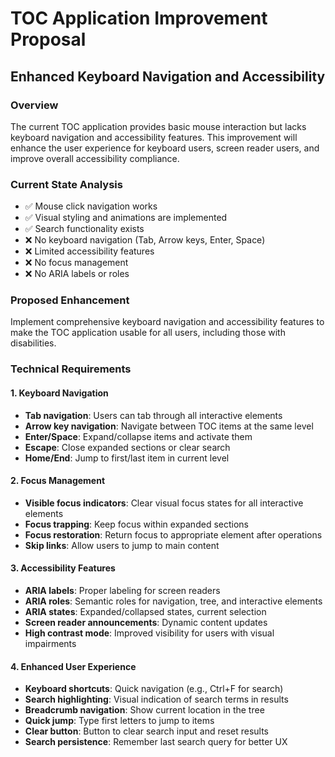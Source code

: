 # TOC Application Improvement Proposal

## **Enhanced Keyboard Navigation and Accessibility**

### **Overview**

The current TOC application provides basic mouse interaction but lacks keyboard navigation and accessibility features. This improvement will enhance the user experience for keyboard users, screen reader users, and improve overall accessibility compliance.

### **Current State Analysis**

- ✅ Mouse click navigation works
- ✅ Visual styling and animations are implemented
- ✅ Search functionality exists
- ❌ No keyboard navigation (Tab, Arrow keys, Enter, Space)
- ❌ Limited accessibility features
- ❌ No focus management
- ❌ No ARIA labels or roles

### **Proposed Enhancement**

Implement comprehensive keyboard navigation and accessibility features to make the TOC application usable for all users, including those with disabilities.

### **Technical Requirements**

#### **1. Keyboard Navigation**

- **Tab navigation**: Users can tab through all interactive elements
- **Arrow key navigation**: Navigate between TOC items at the same level
- **Enter/Space**: Expand/collapse items and activate them
- **Escape**: Close expanded sections or clear search
- **Home/End**: Jump to first/last item in current level

#### **2. Focus Management**

- **Visible focus indicators**: Clear visual focus states for all interactive elements
- **Focus trapping**: Keep focus within expanded sections
- **Focus restoration**: Return focus to appropriate element after operations
- **Skip links**: Allow users to jump to main content

#### **3. Accessibility Features**

- **ARIA labels**: Proper labeling for screen readers
- **ARIA roles**: Semantic roles for navigation, tree, and interactive elements
- **ARIA states**: Expanded/collapsed states, current selection
- **Screen reader announcements**: Dynamic content updates
- **High contrast mode**: Improved visibility for users with visual impairments

#### **4. Enhanced User Experience**

- **Keyboard shortcuts**: Quick navigation (e.g., Ctrl+F for search)
- **Search highlighting**: Visual indication of search terms in results
- **Breadcrumb navigation**: Show current location in the tree
- **Quick jump**: Type first letters to jump to items
- **Clear button**: Button to clear search input and reset results
- **Search persistence**: Remember last search query for better UX

